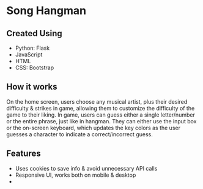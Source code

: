 # Song Hangman

## Created Using

- Python: Flask
- JavaScript
- HTML
- CSS: Bootstrap

## How it works

On the home screen, users choose any musical artist, plus their desired difficulty & strikes in game, allowing them to customize the difficulty of the game to their liking.
In game, users can guess either a single letter/number or the entire phrase, just like in hangman. They can either use the input box or the on-screen keyboard, which updates the key
colors as the user guesses a character to indicate a correct/incorrect guess. 

## Features

- Uses cookies to save info & avoid unnecessary API calls
- Responsive UI, works both on mobile & desktop
- 
